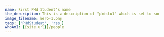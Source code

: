 ```yaml
---
name: First PHd Student's name
the_description: This is a description of "phdstu1" which is set to some generic name in the meantime
image_filename: hero-1.png
tags: ['PHdStudent', 'rss']
whoAmI: {{site.url}}/people
---
```

